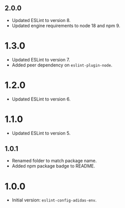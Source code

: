 ## 2.0.0

- Updated ESLint to version 8.
- Updated engine requirements to node 18 and npm 9.

# 1.3.0

- Updated ESLint to version 7.
- Added peer dependency on `eslint-plugin-node`.

# 1.2.0

- Updated ESLint to version 6.

# 1.1.0

- Updated ESLint to version 5.

## 1.0.1

- Renamed folder to match package name.
- Added npm package badge to README.

# 1.0.0

- Initial version: `eslint-config-adidas-env`.
